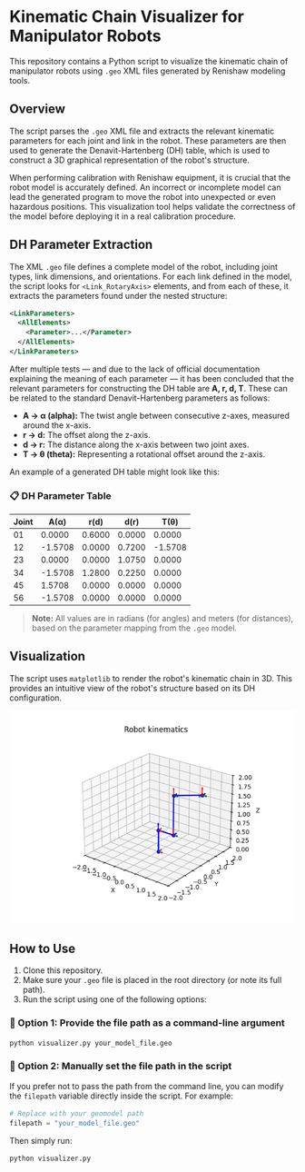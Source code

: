 # Kinematic Chain Visualizer for Manipulator Robots

This repository contains a Python script to visualize the kinematic chain of manipulator robots using `.geo` XML files generated by Renishaw modeling tools.

## Overview

The script parses the `.geo` XML file and extracts the relevant kinematic parameters for each joint and link in the robot. These parameters are then used to generate the Denavit-Hartenberg (DH) table, which is used to construct a 3D graphical representation of the robot's structure.

When performing calibration with Renishaw equipment, it is crucial that the robot model is accurately defined. An incorrect or incomplete model can lead the generated program to move the robot into unexpected or even hazardous positions. This visualization tool helps validate the correctness of the model before deploying it in a real calibration procedure.

## DH Parameter Extraction
The XML `.geo` file defines a complete model of the robot, including joint types, link dimensions, and orientations. For each link defined in the model, the script looks for `<Link_RotaryAxis>` elements, and from each of these, it extracts the parameters found under the nested structure:
```xml
<LinkParameters>
  <AllElements>
    <Parameter>...</Parameter>
  </AllElements>
</LinkParameters>
```
After multiple tests — and due to the lack of official documentation explaining the meaning of each parameter — it has been concluded that the relevant parameters for constructing the DH table are **A, r, d, T**. These can be related to the standard Denavit-Hartenberg parameters as follows:
- **A -> α (alpha):** The twist angle between consecutive z-axes, measured around the x-axis.
- **r -> d:** The offset along the z-axis.
- **d -> r:** The distance along the x-axis between two joint axes.
- **T -> θ (theta):** Representing a rotational offset around the z-axis.

An example of a generated DH table might look like this:

### 📋 DH Parameter Table

| Joint |     A(α)  |  r(d) |  d(r) |    T(θ)    |
|-------|-----------|-------|-------|------------|
| 01    | 0.0000    | 0.6000| 0.0000| 0.0000     |
| 12    | -1.5708   | 0.0000| 0.7200| -1.5708    |
| 23    | 0.0000    | 0.0000| 1.0750| 0.0000     |
| 34    | -1.5708   | 1.2800| 0.2250| 0.0000     |
| 45    | 1.5708    | 0.0000| 0.0000| 0.0000     |
| 56    | -1.5708   | 0.0000| 0.0000| 0.0000     |

> **Note:** All values are in radians (for angles) and meters (for distances), based on the parameter mapping from the `.geo` model.

## Visualization

The script uses `matplotlib` to render the robot's kinematic chain in 3D. This provides an intuitive view of the robot's structure based on its DH configuration.

<p align="center">
  <img src="res\kinematic_example.png" alt="Kinematic Chain Example" width="500"/>
</p>

## How to Use

1. Clone this repository.
2. Make sure your `.geo` file is placed in the root directory (or note its full path).
3. Run the script using one of the following options:

### 📌 Option 1: Provide the file path as a command-line argument

```bash
python visualizer.py your_model_file.geo
```

### 📌 Option 2: Manually set the file path in the script
If you prefer not to pass the path from the command line, you can modify the `filepath` variable directly inside the script. For example:
```py
# Replace with your geomodel path 
filepath = "your_model_file.geo"
```
Then simply run:
```bash
python visualizer.py
```